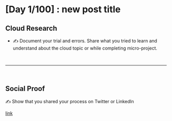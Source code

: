 <!-- This is a template you can use for quick progress days. It removes a lot of the steps we encourage you to share in the longer template 000-DAY-ARTICLE-LONG-TEMPLATE.MD-->

# [Day 1/100] : new post title


## Cloud Research

- ✍️ Document your trial and errors. Share what you tried to learn and understand about the cloud topic or while completing micro-project.

</br>

---
</br>

## Social Proof

✍️ Show that you shared your process on Twitter or LinkedIn

[link](link)

